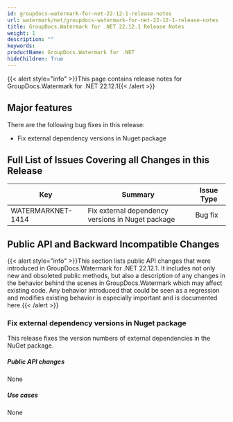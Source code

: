 ```yaml
---
id: groupdocs-watermark-for-net-22-12-1-release-notes
url: watermark/net/groupdocs-watermark-for-net-22-12-1-release-notes
title: GroupDocs.Watermark for .NET 22.12.1 Release Notes
weight: 1
description: ""
keywords: 
productName: GroupDocs.Watermark for .NET
hideChildren: True
---
```

{{< alert style="info" >}}This page contains release notes for GroupDocs.Watermark for .NET 22.12.1{{< /alert >}}

## Major features

There are the following bug fixes in this release:

* Fix external dependency versions in Nuget package

## Full List of Issues Covering all Changes in this Release

| Key | Summary | Issue Type |
| --- | --- | --- |
| WATERMARKNET-1414 | Fix external dependency versions in Nuget package | Bug fix |

## Public API and Backward Incompatible Changes

{{< alert style="info" >}}This section lists public API changes that were introduced in GroupDocs.Watermark for .NET 22.12.1.
It includes not only new and obsoleted public methods, but also a description of any changes in the behavior behind the scenes in GroupDocs.Watermark which may affect existing code.
Any behavior introduced that could be seen as a regression and modifies existing behavior is especially important and is documented here.{{< /alert >}}

### Fix external dependency versions in Nuget package

This release fixes the version numbers of external dependencies in the NuGet package.

##### Public API changes

None

##### Use cases

None
